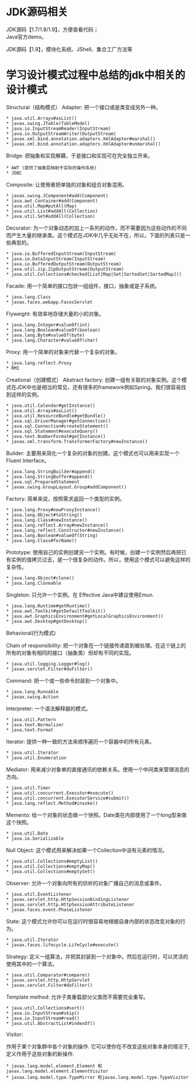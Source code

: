 # JDK源码相关  
  JDK源码【1.7/1.8/1.9】，方便查看代码；  
  Java官方demo。


  JDK源码【1.9】，模块化系统、JShell、集合工厂方法等 


# 学习设计模式过程中总结的jdk中相关的设计模式

Structural（结构模式）
Adapter:
把一个接口或是类变成另外一种。

    * java.util.Arrays#asList()
    * javax.swing.JTable(TableModel)
    * java.io.InputStreamReader(InputStream)
    * java.io.OutputStreamWriter(OutputStream)
    * javax.xml.bind.annotation.adapters.XmlAdapter#marshal()
    * javax.xml.bind.annotation.adapters.XmlAdapter#unmarshal()

Bridge:
把抽象和实现解藕，于是接口和实现可在完全独立开来。

    * AWT (提供了抽象层映射于实际的操作系统)
    * JDBC

Composite:
让使用者把单独的对象和组合对象混用。

    * javax.swing.JComponent#add(Component)
    * java.awt.Container#add(Component)
    * java.util.Map#putAll(Map)
    * java.util.List#addAll(Collection)
    * java.util.Set#addAll(Collection)

Decorator:
为一个对象动态的加上一系列的动作，而不需要因为这些动作的不同而产生大量的继承类。这个模式在JDK中几乎无处不在，所以，下面的列表只是一些典型的。

    * java.io.BufferedInputStream(InputStream)
    * java.io.DataInputStream(InputStream)
    * java.io.BufferedOutputStream(OutputStream)
    * java.util.zip.ZipOutputStream(OutputStream)
    * java.util.Collections#checked[List|Map|Set|SortedSet|SortedMap]()

Facade:
用一个简单的接口包状一组组件，接口，抽象或是子系统。

    * java.lang.Class
    * javax.faces.webapp.FacesServlet

Flyweight:
有效率地存储大量的小的对象。

    * java.lang.Integer#valueOf(int)
    * java.lang.Boolean#valueOf(boolean)
    * java.lang.Byte#valueOf(byte)
    * java.lang.Character#valueOf(char)

Proxy:
用一个简单的对象来代替一个复杂的对象。

    * java.lang.reflect.Proxy
    * RMI

Creational（创建模式）
Abstract factory:
创建一组有关联的对象实例。这个模式在JDK中也是相当的常见，还有很多的framework例如Spring。我们很容易找到这样的实例。

    * java.util.Calendar#getInstance()
    * java.util.Arrays#asList()
    * java.util.ResourceBundle#getBundle()
    * java.sql.DriverManager#getConnection()
    * java.sql.Connection#createStatement()
    * java.sql.Statement#executeQuery()
    * java.text.NumberFormat#getInstance()
    * javax.xml.transform.TransformerFactory#newInstance()

Builder:
主要用来简化一个复杂的对象的创建。这个模式也可以用来实现一个 Fluent Interface。

    * java.lang.StringBuilder#append()
    * java.lang.StringBuffer#append()
    * java.sql.PreparedStatement
    * javax.swing.GroupLayout.Group#addComponent()

Factory:
简单来说，按照需求返回一个类型的实例。

    * java.lang.Proxy#newProxyInstance()
    * java.lang.Object#toString()
    * java.lang.Class#newInstance()
    * java.lang.reflect.Array#newInstance()
    * java.lang.reflect.Constructor#newInstance()
    * java.lang.Boolean#valueOf(String)
    * java.lang.Class#forName()

Prototype:
使用自己的实例创建另一个实例。有时候，创建一个实例然后再把已有实例的值拷贝过去，是一个很复杂的动作。所以，使用这个模式可以避免这样的复杂性。

    * java.lang.Object#clone()
    * java.lang.Cloneable

Singleton:
只允许一个实例。在 Effective Java中建议使用Emun.

    * java.lang.Runtime#getRuntime()
    * java.awt.Toolkit#getDefaultToolkit()
    * java.awt.GraphicsEnvironment#getLocalGraphicsEnvironment()
    * java.awt.Desktop#getDesktop()

Behavioral(行为模式)

Chain of responsibility:
把一个对象在一个链接传递直到被处理。在这个链上的所有的对象有相同的接口（抽象类）但却有不同的实现。

    * java.util.logging.Logger#log()
    * javax.servlet.Filter#doFilter()

Command:
把一个或一些命令封装到一个对象中。

    * java.lang.Runnable
    * javax.swing.Action

Interpreter:
一个语法解释器的模式。

    * java.util.Pattern
    * java.text.Normalizer
    * java.text.Format

Iterator:
提供一种一致的方法来顺序遍历一个容器中的所有元素。

    * java.util.Iterator
    * java.util.Enumeration

Mediator:
用来减少对象单的直接通讯的依赖关系。使用一个中间类来管理消息的方向。

    * java.util.Timer
    * java.util.concurrent.Executor#execute()
    * java.util.concurrent.ExecutorService#submit()
    * java.lang.reflect.Method#invoke()

Memento:
给一个对象的状态做一个快照。Date类在内部使用了一个long型来做这个快照。

    * java.util.Date
    * java.io.Serializable

Null Object:
这个模式用来解决如果一个Collection中没有元素的情况。

    * java.util.Collections#emptyList()
    * java.util.Collections#emptyMap()
    * java.util.Collections#emptySet()

Observer:
允许一个对象向所有的侦听的对象广播自己的消息或事件。

    * java.util.EventListener
    * javax.servlet.http.HttpSessionBindingListener
    * javax.servlet.http.HttpSessionAttributeListener
    * javax.faces.event.PhaseListener

State:
这个模式允许你可以在运行时很容易地根据自身内部的状态改变对象的行为。

    * java.util.Iterator
    * javax.faces.lifecycle.LifeCycle#execute()

Strategy:
定义一组算法，并把其封装到一个对象中。然后在运行时，可以灵活的使用其中的一个算法。

    * java.util.Comparator#compare()
    * javax.servlet.http.HttpServlet
    * javax.servlet.Filter#doFilter()

Template method:
允许子类重载部分父类而不需要完全重写。

    * java.util.Collections#sort()
    * java.io.InputStream#skip()
    * java.io.InputStream#read()
    * java.util.AbstractList#indexOf()

Visitor:

作用于某个对象群中各个对象的操作. 它可以使你在不改变这些对象本身的情况下,定义作用于这些对象的新操作.

    * javax.lang.model.element.Element 和javax.lang.model.element.ElementVisitor
    * javax.lang.model.type.TypeMirror 和javax.lang.model.type.TypeVisitor